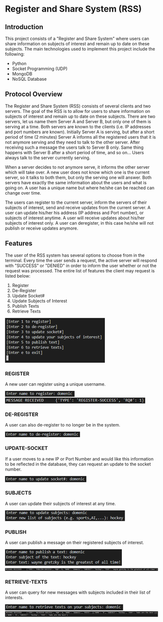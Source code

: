 # Register and Share System (RSS)

## Introduction
This project consists of a "Register and Share System" where users can share information on subjects of interest and remain up to date on these subjects. The main technologies used to implement this project include the following:
* Python
* Socket Programming (UDP)
* MongoDB
* NoSQL Database

## Protocol Overview
The Register and Share System (RSS) consists of several clients and two servers. The goal of the RSS is to allow for users to share information on subjects of interest and remain up to date on these subjects.
There are two servers, let us name them Server A and Server B, but only one of them is serving at a time. Both servers are known to the clients (i.e. IP addresses and port numbers
are known). Initially Server A is serving, but after a short period of time (2 minutes) Server A informs all the registered users that it is not anymore serving and they need to talk to the other server. After receiving such a message the users talk to Server B only. Same thing happens with Server B after a short period of time, and so on… Users always talk to the server currently serving.

When a server decides to not anymore serve, it informs the other server which will take over. A new user does not know which one is the current server, so it talks to both them, but only the serving one will answer. Both servers have exactly the same information about the users and what is going on. A user has a unique name but where he/she can be reached can change over time. 

The users can register to the current server, inform the servers of their subjects of interest, send and receive updates from the current server. A user can update his/her his address (IP address and Port number), or subjects of interest anytime. A user will receive updates about his/her subjects of interest only. A user can deregister, in this case he/she will not publish or receive updates anymore.

## Features
The user of the RSS system has several options to choose from in the terminal. Every time the user sends a request, the active server will respond with "SUCCESS" or "DENIED" in order to inform the user whether or not the request was processed. The entire list of features the client may request is listed below:
1. Register
2. De-Register
3. Update Socket#
4. Update Subjects of Interest
5. Publish Texts
6. Retrieve Texts
<img src="images/Menu.png">


### REGISTER
A new user can register using a unique username.

<img src="images/REGISTER.PNG">
<img src="images/REGISTER-SUCCESS.PNG">

### DE-REGISTER
A user can also de-register to no longer be in the system.

<img src="images/DE-REGISTER.PNG">

### UPDATE-SOCKET
If a user moves to a new IP or Port Number and would like this information to be reflected in the database, they can request an update to the socket number.

<img src="images/UPDATE-SOCKET.PNG">

### SUBJECTS
A user can update their subjects of interest at any time.

<img src="images/SUBJECTS.PNG">

### PUBLISH
A user can publish a message on their registered subjects of interest.

<img src="images/PUBLISH.PNG">
<img src="images/PUBLISH-SUCCESS.PNG">

### RETRIEVE-TEXTS
A user can query for new messages with subjects included in their list of interests.

<img src="images/Retrieve-Texts.PNG">
<img src="images/RETRIEVE-SUCCESS.PNG">
